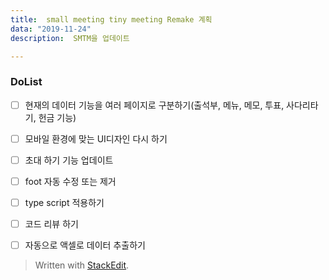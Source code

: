 ```yaml
---
title:  small meeting tiny meeting Remake 계획
data: "2019-11-24"
description:  SMTM을 업데이트

---
```

### DoList
 
 - [ ]  현재의 데이터 기능을 여러 페이지로 구분하기(출석부, 메뉴, 메모, 투표, 사다리타기, 헌금 기능)
 - [ ]  모바일 환경에 맞는 UI디자인 다시 하기  
 - [ ]  초대 하기 기능 업데이트 
 - [ ]  foot 자동 수정 또는 제거 
 - [ ] type script 적용하기 
 - [ ] 코드 리뷰 하기
 - [ ]  자동으로 액셀로 데이터 추출하기 
  

> Written with [StackEdit](https://stackedit.io/).
<!--stackedit_data:
eyJoaXN0b3J5IjpbMTM0ODk1MTgwMF19
-->